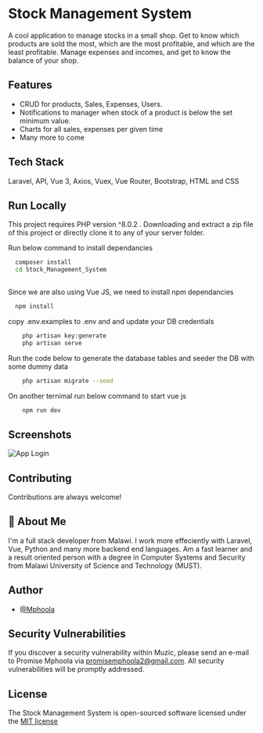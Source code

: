 
# Stock Management System

A cool application to manage stocks in a small shop. Get to know which products are sold the most, which are the most profitable, and which are the least profitable.
Manage expenses and incomes, and get to know the balance of your shop. 



## Features

- CRUD for products, Sales, Expenses, Users.
- Notifications to manager when stock of a product is below the set minimum value.
- Charts for all sales, expenses per given time
- Many more to come


## Tech Stack

Laravel, API, Vue 3, Axios, Vuex, Vue Router, Bootstrap, HTML and CSS

## Run Locally

This project requires PHP version ^8.0.2 .
Downloading and extract a zip file of this project or directly clone it to any of your server
folder.

Run below command to install dependancies

```bash
  composer install
  cd Stock_Management_System
  
```

Since we are also using Vue JS, we need to install npm dependancies

```bash
  npm install
```

copy .env.examples to .env and and update your DB credentials
    
```bash
    php artisan key:generate
    php artisan serve
```

Run the code below to generate the database tables and seeder the DB with some dummy data

```bash
    php artisan migrate --seed
```

On another ternimal run below command to start vue js

```bash
    npm run dev
```

## Screenshots

![App Login]('public/assets/screenshots/login.png')

## Contributing

Contributions are always welcome!



## 🚀 About Me
I'm a full stack developer from Malawi. I work more effeciently with Laravel, Vue, Python
and many more backend end languages. Am a fast learner and a result oriented person with a 
degree in Computer Systems and Security from Malawi University of Science and Technology (MUST).


## Author

- [@Mphoola](https://www.github.com/Mphoola)


## Security Vulnerabilities
If you discover a security vulnerability within Muzic, please send an e-mail to 
Promise Mphoola via promisemphoola2@gmail.com. All security vulnerabilities will be promptly addressed.
## License
The Stock Management System is open-sourced software licensed under the [MIT license](https://opensource.org/licenses/MIT)

